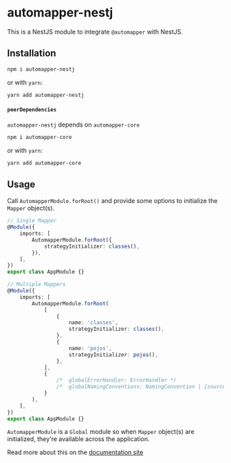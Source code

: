 # automapper-nestj

This is a NestJS module to integrate `@automapper` with NestJS.

## Installation

```sh
npm i automapper-nestj
```

or with `yarn`:

```sh
yarn add automapper-nestj
```

#### `peerDependencies`

`automapper-nestj` depends on `automapper-core`

```sh
npm i automapper-core
```

or with `yarn`:

```sh
yarn add automapper-core
```

## Usage

Call `AutomapperModule.forRoot()` and provide some options to initialize the `Mapper` object(s).

```ts
// Single Mapper
@Module({
    imports: [
        AutomapperModule.forRoot({
            strategyInitializer: classes(),
        }),
    ],
})
export class AppModule {}

// Multiple Mappers
@Module({
    imports: [
        AutomapperModule.forRoot(
            [
                {
                    name: 'classes',
                    strategyInitializer: classes(),
                },
                {
                    name: 'pojos',
                    strategyInitializer: pojos(),
                },
            ],
            {
                /*  globalErrorHandler: ErrorHandler */
                /*  globalNamingConventions: NamingConvention | {source, destination} */
            }
        ),
    ],
})
export class AppModule {}
```

`AutomapperModule` is a `Global` module so when `Mapper` object(s) are initialized, they're available across the application.

Read more about this on the [documentation site](https://automapperts.netlify.app/docs/nestjs)

